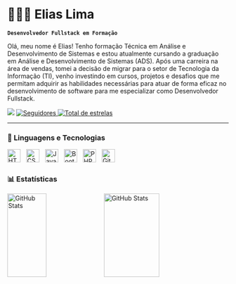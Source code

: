 # 👩🏻‍💻 Elias Lima

**`Desenvolvedor Fullstack em Formação`**

Olá, meu nome é Elias! Tenho formação Técnica em Análise e Desenvolvimento de Sistemas e estou atualmente cursando a graduação em Análise e Desenvolvimento de Sistemas (ADS). Após uma carreira na área de vendas, tomei a decisão de migrar para o setor de Tecnologia da Informação (TI), venho investindo em cursos, projetos e desafios que me permitam adquirir as habilidades necessárias para atuar de forma eficaz no desenvolvimento de software para me especializar como Desenvolvedor Fullstack.

<p align="left"> 
    <a href="https://www.linkedin.com/in/eliasnlima" target="_blank"><img src="https://img.shields.io/badge/-LinkedIn-%230077B5?style=for-the-badge&logo=linkedin&logoColor=white" target="_blank"></a> 
    <a href="https://github.com/eliasnlima?tab=followers">
        <img 
            alt="Seguidores" 
            title="Me siga no GitHub" 
            src="https://custom-icon-badges.demolab.com/github/followers/eliasnlima?color=236ad3&labelColor=1155ba&style=for-the-badge&logo=github&label=Seguidores&logoColor=white"
        />
    </a>
     <a href="https://github.com/eliasnlima?tab=repositories&sort=stargazers">
        <img 
            alt="Total de estrelas" 
            title="Total de estrelas GitHub" 
            src="https://custom-icon-badges.demolab.com/github/stars/eliasnlima?color=55960c&style=for-the-badge&labelColor=488207&logo=star&label=estrelas"
        />
    </a>
     
</p>

---

### 🤖 Linguagens e Tecnologias

<img 
    align="left" 
    alt="HTML"
    title="HTML" 
    width="30px" 
    style="padding-right: 10px;" 
    src="https://cdn.jsdelivr.net/gh/devicons/devicon@latest/icons/html5/html5-original.svg" 
/>
<img 
    align="left" 
    alt="CSS" 
    title="CSS"
    width="30px" 
    style="padding-right: 10px;" 
    src="https://cdn.jsdelivr.net/gh/devicons/devicon@latest/icons/css3/css3-original.svg" 
/>
<img 
    align="left" 
    alt="JavaScript" 
    title="JavaScript"
    width="30px" 
    style="padding-right: 10px;" 
    src="https://cdn.jsdelivr.net/gh/devicons/devicon@latest/icons/javascript/javascript-original.svg" 
/>
<img 
    align="left" 
    alt="Bootstrap"
    title="Bootstrap" 
    width="30px" 
    style="padding-right: 10px;" 
    src="https://cdn.jsdelivr.net/gh/devicons/devicon@latest/icons/bootstrap/bootstrap-original.svg" 
/>
<img 
    align="left" 
    alt="PHP" 
    title="PHP"
    width="30px" 
    style="padding-right: 10px;" 
    src="https://cdn.jsdelivr.net/gh/devicons/devicon@latest/icons/php/php-original.svg" 
/>
<img 
    align="left" 
    alt="Git" 
    title="Git"
    width="30px" 
    style="padding-right: 10px;" 
    src="https://cdn.jsdelivr.net/gh/devicons/devicon@latest/icons/git/git-original.svg" 
/>

<br/>
<br/>

### 📊 Estatísticas

<p>
  <img 
    align="left" 
    alt="GitHub Stats" 
      width="42%"
    height="190" 
    style="padding-right: 5px;" 
    src="https://github-readme-stats.vercel.app/api?username=eliasnlima&show_icons=true&theme=dark"
  />


<img 
      align="left" 
      alt="GitHub Stats" 
    width="50%"
      height="190" 
      src="https://github-readme-stats.vercel.app/api/top-langs/?username=eliasnlima&theme=dark&layout=compact&custom_title=Tecnologias&langs_count=9" 
  />

</p>
